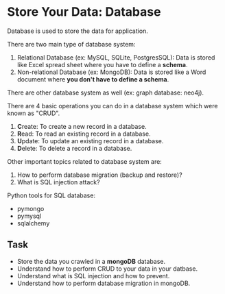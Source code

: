 # Store Your Data: Database

Database is used to store the data for application.

There are two main type of database system:
1. Relational Database (ex: MySQL, SQLite, PostgresSQL): 
Data is stored like Excel spread sheet where you have to define a **schema**.
2. Non-relational Database (ex: MongoDB):
Data is stored like a Word document where **you don't have to define a schema**.

There are other database system as well (ex: graph database: neo4j).

There are 4 basic operations you can do in a database system
which were known as "CRUD".
1. **C**reate: To create a new record in a database.
2. **R**ead: To read an existing record in a database.
3. **U**pdate: To update an existing record in a database.
4. **D**elete: To delete a record in a database.

Other important topics related to database system are:
1. How to perform database migration (backup and restore)?
2. What is SQL injection attack?

Python tools for SQL database:
- pymongo
- pymysql
- sqlalchemy

## Task
- Store the data you crawled in a **mongoDB** database.
- Understand how to perform CRUD to your data in your datbase.
- Understand what is SQL injection and how to prevent.
- Understand how to perform database migration in mongoDB.
